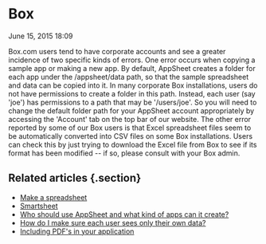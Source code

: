 #  Box


June 15, 2015 18:09

Box.com users tend to have corporate accounts and see a greater incidence of
two specific kinds of errors. One error occurs when copying a sample app or
making a new app. By default, AppSheet creates a folder for each app under the
/appsheet/data path, so that the sample spreadsheet and data can be copied
into it. In many corporate Box installations, users do not have permissions to
create a folder in this path. Instead, each user (say 'joe') has permissions
to a path that may be '/users/joe'. So you will need to change the default
folder path for your AppSheet account appropriately by accessing the 'Account'
tab on the top bar of our website. The other error reported by some of our Box
users is that Excel spreadsheet files seem to be automatically converted into
CSV files on some Box installations. Users can check this by just trying to
download the Excel file from Box to see if its format has been modified -- if
so, please consult with your Box admin.


## Related articles {.section}

  * [Make a spreadsheet](Make-a-spreadsheet)
  * [Smartsheet](Smartsheet)
  * [Who should use AppSheet and what kind of apps can it create?](Who-should-use-AppSheet-and-what-kind-of-apps-can-it-create-)
  * [How do I make sure each user sees only their own data?](How-do-I-make-sure-each-user-sees-only-their-own-data-)
  * [Including PDF's in your application](Including-PDF-s-in-your-application)

